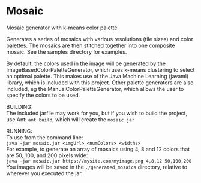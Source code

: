 Mosaic
======

Mosaic generator with k-means color palette

Generates a series of mosaics with various resolutions (tile sizes) and color palettes. The mosaics are then stitched together into one composite mosaic. See the samples directory for examples.

By default, the colors used in the image will be generated by the ImageBasedColorPaletteGenerator, which uses k-means clustering to select an optimal palette. This makes use of the Java Machine Learning (javaml) library, which is included with this project. Other palette generators are also included, eg the ManualColorPaletteGenerator, which allows the user to specify the colors to be used. 

BUILDING:<br>
The included jarfile may work for you, but if you wish to build the project, use Ant: ```ant build```, which will create the ```mosaic.jar```

RUNNING:<br>
To use from the command line:<br>
```java -jar mosaic.jar <imgUrl> <numColors> <widths>```<br>
For example, to generate an array of mosaics using 4, 8 and 12 colors that are 50, 100, and 200 pixels wide:<br>
```java -jar mosaic.jar https://mysite.com/myimage.png 4,8,12 50,100,200```<br>
You images will be saved in the ```./generated_mosaics``` directory, relative to wherever you executed the jar.
  
